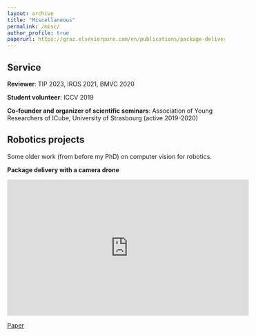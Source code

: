 ```yaml
---
layout: archive
title: "Miscellaneous"
permalink: /misc/
author_profile: true
paperurl: https://graz.elsevierpure.com/en/publications/package-delivery-experiments-with-a-camera-drone
---
```


## Service

**Reviewer**: TIP 2023, IROS 2021, BMVC 2020  

**Student volunteer**: ICCV 2019  

**Co-founder and organizer of scientific seminars**: Association of Young Researchers of ICube, University of Strasbourg (active 2019-2020)   


## Robotics projects

Some older work (from before my PhD) on computer vision for robotics.

**Package delivery with a camera drone**  

<iframe width="560" height="315" src="https://www.youtube.com/embed/bxM6dls2wuo" frameborder="0" allow="accelerometer; autoplay; clipboard-write; encrypted-media; gyroscope; picture-in-picture" allowfullscreen></iframe>  

<p><a href="{{ paperurl }}">Paper</a></p>

